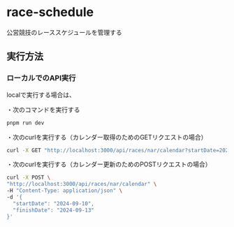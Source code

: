 # race-schedule

公営競技のレーススケジュールを管理する

## 実行方法

### ローカルでのAPI実行

localで実行する場合は、

・次のコマンドを実行する

```bash
pnpm run dev
```

・次のcurlを実行する（カレンダー取得のためのGETリクエストの場合）

```bash
curl -X GET "http://localhost:3000/api/races/nar/calendar?startDate=2024-09-01&finishDate=2024-09-30"
```

・次のcurlを実行する（カレンダー更新のためのPOSTリクエストの場合）

```bash
curl -X POST \
"http://localhost:3000/api/races/nar/calendar" \
-H "Content-Type: application/json" \
-d '{
  "startDate": "2024-09-10",
  "finishDate": "2024-09-13"
}'
```
